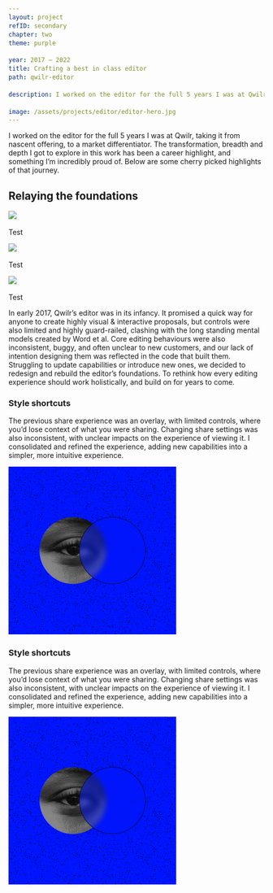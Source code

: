 ```yaml
---
layout: project
refID: secondary
chapter: two
theme: purple

year: 2017 — 2022
title: Crafting a best in class editor
path: qwilr-editor

description: I worked on the editor for the full 5 years I was at Qwilr, taking it from nascent offering, to a market differentiator. The transformation, breadth and depth I got to explore in this work has been a career highlight, and something I’m incredibly proud of. Below are some cherry picked highlights of that journey.

image: /assets/projects/editor/editor-hero.jpg
---
```


I worked on the editor for the full 5 years I was at Qwilr, taking it from nascent offering, to a market differentiator. The transformation, breadth and depth I got to explore in this work has been a career highlight, and something I’m incredibly proud of. Below are some cherry picked highlights of that journey.

<section class="tiles center">
    <div>
        <h2>Relaying the foundations</h2>
        <div class="collaborators">
            <div class="collaborator">
                <img src="/assets/site/dom-profile.jpg">
                <div class="info">
                    <p>Test</p>
                </div>
            </div>
            <div class="collaborator">
                <img src="/assets/site/dom-profile.jpg">
                <div class="info">
                    <p>Test</p>
                </div>
            </div>
            <div class="collaborator">
                <img src="/assets/site/dom-profile.jpg">
                <div class="info">
                    <p>Test</p>
                </div>
            </div>
        </div>
    </div>
    <div>
        <p>In early 2017, Qwilr’s editor was in its infancy. It promised a quick way for anyone to create highly visual & interactive proposals, but controls were also limited and highly guard-railed, clashing with the long standing mental models created by Word et al. Core editing behaviours were also inconsistent, buggy, and often unclear to new customers, and our lack of intention designing them was reflected in the code that built them. Struggling to update capabilities or introduce new ones, we decided to redesign and rebuild the editor’s foundations. To rethink how every editing experience should work holistically, and build on for years to come.</p>
    </div>
</section>

<section class="pair">
    <div class="smaller">
      <h3>Style shortcuts</h3>
      <p>
        The previous share experience was an overlay, with limited controls, where you’d lose context of what you were sharing. Changing share settings was also inconsistent, with unclear impacts on the experience of viewing it. I consolidated and refined the experience, adding new capabilities into a simpler, more intuitive experience. 
      </p>
    </div>
    <img class="bigger" src="/assets/site/lenses.jpg">
</section>

<section class="pair">
    <div class="smaller reversed">
      <h3>Style shortcuts</h3>
      <p>
        The previous share experience was an overlay, with limited controls, where you’d lose context of what you were sharing. Changing share settings was also inconsistent, with unclear impacts on the experience of viewing it. I consolidated and refined the experience, adding new capabilities into a simpler, more intuitive experience. 
      </p>
    </div>
    <img class="bigger" src="/assets/site/lenses.jpg">
</section>
